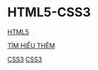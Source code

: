 # HTML5-CSS3

[HTML5](./leconghoa/HTML/node_html.md)

[TÌM HIỂU THÊM](./leconghoa/HTML/more_research.md)

[CSS3](./leconghoa/CSS/node_css.md)
[CSS3](./leconghoa/JS/node_js.md)

